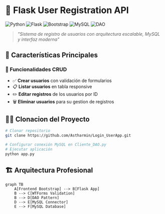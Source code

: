 # 🚀 Flask User Registration API

![Python](https://img.shields.io/badge/Python-3.8%2B-3776AB?logo=python&logoColor=white)
![Flask](https://img.shields.io/badge/Flask-2.0%2B-black?logo=flask&logoColor=white)
![Bootstrap](https://img.shields.io/badge/UI-Bootstrap-7952B3?logo=bootstrap&logoColor=white)
![MySQL](https://img.shields.io/badge/Database-MySQL-4479A1?logo=mysql&logoColor=white)
![DAO](https://img.shields.io/badge/Pattern-DAO-FF6B6B)

> *"Sistema de registro de usuarios con arquitectura escalable, MySQL y interfaz moderna"*

## 🌟 Características Principales

### 🎯 Funcionalidades CRUD
- ✅ **Crear usuarios** con validación de formularios
- 📋 **Listar usuarios** en tabla responsive
- ✏️ **Editar registros** de los usuarios por ID
- 🗑️ **Eliminar usuarios** para su gestion de registros

## 🧑‍💻 Clonacion del Proyecto
```bash
# Clonar repositorio
git clone https://github.com/Astharmin/Login_UserApp.git

# Configurar conexión MySQL en Cliente_DAO.py
# Ejecutar aplicación
python app.py
```

## 🏗️ Arquitectura Profesional
```mermaid
graph TB
    A[Frontend Bootstrap] --> B[Flask App]
    B --> C[WTForms Validation]
    B --> D[DAO Pattern]
    D --> E[MySQL Connector]
    E --> F[MySQL Database]
```

